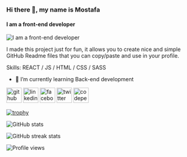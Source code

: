 ### Hi there 👋, my name is Mostafa
#### I am a front-end developer
![I am a front-end developer](https://pbs.twimg.com/profile_banners/1506565686033854474/1651592967/1080x360)

I made this project just for fun, it allows you to create nice and simple GitHub Readme files that you can copy/paste and use in your profile.

Skills: REACT / JS / HTML / CSS / SASS

- 🌱 I’m currently learning Back-end development 


[<img src='https://cdn.jsdelivr.net/npm/simple-icons@3.0.1/icons/github.svg' alt='github' height='40'>](https://github.com/MostafaOS21)  [<img src='https://cdn.jsdelivr.net/npm/simple-icons@3.0.1/icons/linkedin.svg' alt='linkedin' height='40'>](https://www.linkedin.com/in/mostafa-osama-a5b042239/)  [<img src='https://cdn.jsdelivr.net/npm/simple-icons@3.0.1/icons/facebook.svg' alt='facebook' height='40'>](https://www.facebook.com/mostaf.osama95)  [<img src='https://cdn.jsdelivr.net/npm/simple-icons@3.0.1/icons/twitter.svg' alt='twitter' height='40'>](https://twitter.com/MostafaOs22)  [<img src='https://cdn.jsdelivr.net/npm/simple-icons@3.0.1/icons/codepen.svg' alt='codepen' height='40'>](https://codepen.io/Mostafa-O21)  

[![trophy](https://github-profile-trophy.vercel.app/?username=MostafaOS21)](https://github.com/ryo-ma/github-profile-trophy)

![GitHub stats](https://github-readme-stats.vercel.app/api?username=MostafaOS21&show_icons=true)  

![GitHub streak stats](https://github-readme-streak-stats.herokuapp.com/?user=MostafaOS21)  

![Profile views](https://gpvc.arturio.dev/MostafaOS21)  
